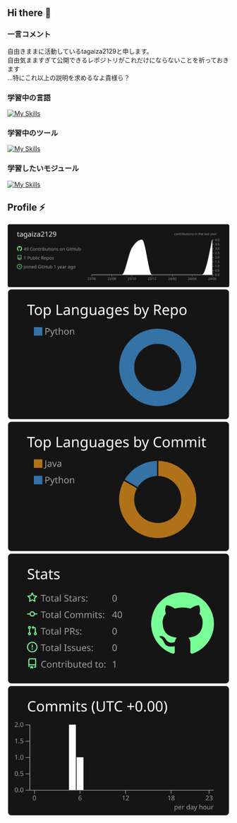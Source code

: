 ## Hi there 👋
### 一言コメント
自由きままに活動しているtagaiza2129と申します。 \
自由気まますぎて公開できるレポジトリがこれだけにならないことを祈っておきます \
...特にこれ以上の説明を求めるなよ貴様ら？
### 学習中の言語
[![My Skills](https://skillicons.dev/icons?i=python,cpp,java,rust,html,css,js)](https://skillicons.dev)
### 学習中のツール
[![My Skills](https://skillicons.dev/icons?i=docker,github,git,mysql,vscode,androidstudio)](https://skillicons.dev)
### 学習したいモジュール
[![My Skills](https://skillicons.dev/icons?i=react,tensorflow)](https://skillicons.dev)
## Profile ⚡
[![](https://raw.githubusercontent.com/tagaiza2129/tagaiza2129/main/profile-summary-card-output/dark/0-profile-details.svg)](https://github.com/vn7n24fzkq/github-profile-summary-cards)
[![](https://raw.githubusercontent.com/tagaiza2129/tagaiza2129/main/profile-summary-card-output/dark/1-repos-per-language.svg)](https://github.com/vn7n24fzkq/github-profile-summary-cards) [![](https://raw.githubusercontent.com/tagaiza2129/tagaiza2129/main/profile-summary-card-output/dark/2-most-commit-language.svg)](https://github.com/vn7n24fzkq/github-profile-summary-cards)
[![](https://raw.githubusercontent.com/tagaiza2129/tagaiza2129/main/profile-summary-card-output/dark/3-stats.svg)](https://github.com/vn7n24fzkq/github-profile-summary-cards) [![](https://raw.githubusercontent.com/tagaiza2129/tagaiza2129/main/profile-summary-card-output/dark/4-productive-time.svg)](https://github.com/vn7n24fzkq/github-profile-summary-cards)